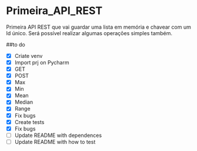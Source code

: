 # Primeira_API_REST
Primeira API REST que vai guardar uma lista em memória e chavear com um Id único. Será possível realizar algumas operações simples também.   

##to do
*[x] Criate venv
*[x] Import prj on Pycharm
*[x] GET
*[x] POST
*[x] Max
*[x] Min
*[x] Mean
*[x] Median
*[x] Range
*[x] Fix bugs
*[x] Create tests
*[x] Fix bugs
*[ ] Update README with dependences
*[ ] Update README with how to test